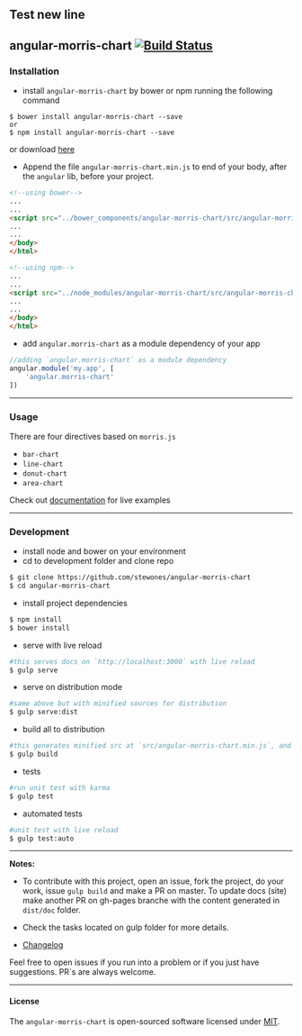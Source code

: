 ## Test new line

## angular-morris-chart [![Build Status](https://travis-ci.org/stewones/angular-morris-chart.svg)](https://travis-ci.org/stewones/angular-morris-chart)
### Installation
- install `angular-morris-chart` by bower or npm running the following command
```shell
$ bower install angular-morris-chart --save
or
$ npm install angular-morris-chart --save
```
or download [here](https://raw.githubusercontent.com/stewones/angular-morris-chart/master/src/angular-morris-chart.min.js)

- Append the file `angular-morris-chart.min.js` to end of your body, after the `angular` lib, before your project.


```html
<!--using bower-->
...
...
<script src="../bower_components/angular-morris-chart/src/angular-morris-chart.min.js"></script>
...
...
</body>
</html>
```


```html
<!--using npm-->
...
...
<script src="../node_modules/angular-morris-chart/src/angular-morris-chart.min.js"></script>
...
...
</body>
</html>
```

- add `angular.morris-chart` as a module dependency of your app

```js
//adding `angular.morris-chart` as a module dependency
angular.module('my.app', [
    'angular.morris-chart'
])
```

---
### Usage
There are four directives based on `morris.js`

- `bar-chart`
- `line-chart`
- `donut-chart`
- `area-chart`

Check out [documentation](https://angular-morris-chart.stpa.co) for live examples

---
### Development
- install node and bower on your environment
- cd to development folder and clone repo
```sh
$ git clone https://github.com/stewones/angular-morris-chart
$ cd angular-morris-chart
```

- install project dependencies

```sh
$ npm install
$ bower install
```

- serve with live reload

```sh
#this serves docs on `http://localhost:3000` with live reload
$ gulp serve
```

- serve on distribution mode

```sh
#same above but with minified sources for distribution
$ gulp serve:dist
```

- build all to distribution

```sh
#this generates minified src at `src/angular-morris-chart.min.js`, and docs on `dist/doc` folder.
$ gulp build
```

- tests

```sh
#run unit test with karma
$ gulp test
```

- automated tests

```sh
#unit test with live reload
$ gulp test:auto
```

---
**Notes:**

- To contribute with this project, open an issue, fork the project, do your work, issue `gulp build` and make a PR on master. To update docs (site) make another PR on gh-pages branche with the content generated in `dist/doc` folder.

- Check the tasks located on gulp folder for more details.

- [Changelog](https://github.com/stewones/angular-morris-chart/releases)

Feel free to open issues if you run into a problem or if you just have suggestions. PR´s are always welcome.

---
#### License
The `angular-morris-chart` is open-sourced software licensed under [MIT](http://opensource.org/licenses/MIT).
